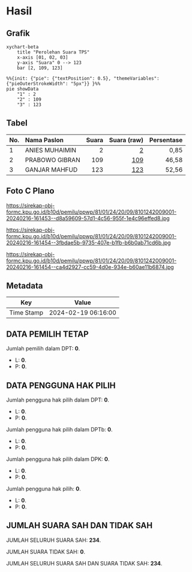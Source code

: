 # Hasil

## Grafik

```mermaid
xychart-beta
    title "Perolehan Suara TPS"
    x-axis [01, 02, 03]
    y-axis "Suara" 0 --> 123
    bar [2, 109, 123]
```

```mermaid
%%{init: {"pie": {"textPosition": 0.5}, "themeVariables": {"pieOuterStrokeWidth": "5px"}} }%%
pie showData
    "1" : 2
    "2" : 109
    "3" : 123
```

## Tabel

| No. | Nama Paslon    | Suara | Suara (raw) | Persentase |
|:--- |:-------------- | -----:| -----------:| ----------:|
| 1   | ANIES MUHAIMIN | 2     | [2][p-1]    | 0,85       |
| 2   | PRABOWO GIBRAN | 109   | [109][p-2]  | 46,58      |
| 3   | GANJAR MAHFUD  | 123   | [123][p-3]  | 52,56      |


[p-1]: https://github.com/gigit-pemilu/pemilu-2024-81-maluku/blob/main/pilpres/hitung-suara/sub/81-maluku/sub/01-maluku-tengah/sub/24-seram-utara-timur-seti/sub/2009-aketernate/sub/001-tps/sub/paslon-1.txt
[p-2]: https://github.com/gigit-pemilu/pemilu-2024-81-maluku/blob/main/pilpres/hitung-suara/sub/81-maluku/sub/01-maluku-tengah/sub/24-seram-utara-timur-seti/sub/2009-aketernate/sub/001-tps/sub/paslon-2.txt
[p-3]: https://github.com/gigit-pemilu/pemilu-2024-81-maluku/blob/main/pilpres/hitung-suara/sub/81-maluku/sub/01-maluku-tengah/sub/24-seram-utara-timur-seti/sub/2009-aketernate/sub/001-tps/sub/paslon-3.txt

## Foto C Plano

https://sirekap-obj-formc.kpu.go.id/b10d/pemilu/ppwp/81/01/24/20/09/8101242009001-20240216-161453--d8a59609-57d1-4c56-955f-1e4c96effed8.jpg

https://sirekap-obj-formc.kpu.go.id/b10d/pemilu/ppwp/81/01/24/20/09/8101242009001-20240216-161454--3fbdae5b-9735-407e-b1fb-b6b0ab71cd6b.jpg

https://sirekap-obj-formc.kpu.go.id/b10d/pemilu/ppwp/81/01/24/20/09/8101242009001-20240216-161454--ca4d2927-cc59-4d0e-934e-b60ae11b6874.jpg


## Metadata

| Key        | Value               |
| ---------- | ------------------- |
| Time Stamp | 2024-02-19 06:16:00 |


## DATA PEMILIH TETAP

Jumlah pemilih dalam DPT: **0**.
 * L: **0**.
 * P: **0**.

## DATA PENGGUNA HAK PILIH

Jumlah pengguna hak pilih dalam DPT: **0**.
 * L: **0**.
 * P: **0**.

Jumlah pengguna hak pilih dalam DPTb: **0**.
 * L: **0**.
 * P: **0**.

Jumlah pengguna hak pilih dalam DPK: **0**.
 * L: **0**.
 * P: **0**.

Jumlah pengguna hak pilih: **0**.
 * L: **0**.
 * P: **0**.

## JUMLAH SUARA SAH DAN TIDAK SAH

JUMLAH SELURUH SUARA SAH: **234**.

JUMLAH SUARA TIDAK SAH: **0**.

JUMLAH SELURUH SUARA SAH DAN SUARA TIDAK SAH: **234**.


